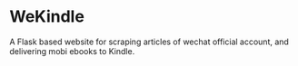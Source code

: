 # WeKindle
A Flask based website for scraping articles of wechat official account, and delivering mobi ebooks to Kindle.
